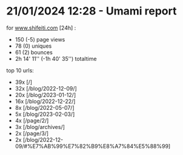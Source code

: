 # 21/01/2024 12:28 - Umami report
for www.shifeiti.com [24h] :

 - 150 (-5) page views
 - 78 (0) uniques
 - 61 (2) bounces
 - 2h 14' 11'' (-1h 40' 35'') totaltime


top 10 urls:
 - 39x [/]
 - 32x [/blog/2022-12-09/]
 - 20x [/blog/2023-01-12/]
 - 16x [/blog/2022-12-22/]
 - 8x [/blog/2022-05-07/]
 - 5x [/blog/2023-02-03/]
 - 4x [/page/2/]
 - 3x [/blog/archives/]
 - 2x [/page/3/]
 - 2x [/blog/2022-12-09/#%E7%AB%99%E7%82%B9%E8%A7%84%E5%88%99]


